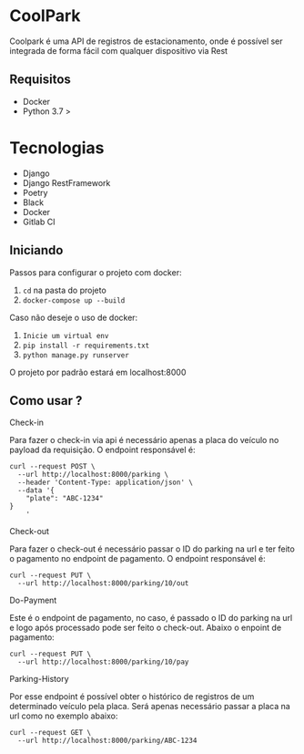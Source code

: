 # CoolPark

Coolpark é uma API de registros de estacionamento, onde é possível ser integrada de forma fácil com qualquer dispositivo via Rest


## Requisitos

* Docker
* Python 3.7 >

# Tecnologias

* Django
* Django RestFramework 
* Poetry
* Black
* Docker
* Gitlab CI


## Iniciando

Passos para configurar o projeto com docker:

1. `cd` na pasta do projeto
2. `docker-compose up --build`

Caso não deseje o uso de docker:
1. `Inicie um virtual env`
3. `pip install -r requirements.txt`
2. `python manage.py runserver`

O projeto por padrão estará em localhost:8000 

## Como usar ? 

Check-in

Para fazer o check-in via api é necessário apenas a placa do veículo no payload da requisição. O endpoint responsável é: 

```
curl --request POST \
  --url http://localhost:8000/parking \
  --header 'Content-Type: application/json' \
  --data '{
	"plate": "ABC-1234"
}
	'
```

Check-out

Para fazer o check-out é necessário passar o ID do parking na url e ter feito o pagamento no endpoint de pagamento. O endpoint responsável é: 

```
curl --request PUT \
  --url http://localhost:8000/parking/10/out
```

Do-Payment

Este é o endpoint de pagamento, no caso, é passado o ID do parking na url e logo após processado pode ser feito o check-out. Abaixo o enpoint de pagamento:

```
curl --request PUT \
  --url http://localhost:8000/parking/10/pay
```

Parking-History

Por esse endpoint é possível obter o histórico de registros de um determinado veículo pela placa. Será apenas necessário passar a placa na url como no exemplo abaixo: 

```
curl --request GET \
  --url http://localhost:8000/parking/ABC-1234
```




